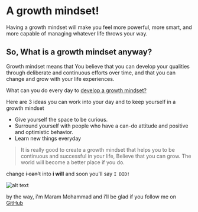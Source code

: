 # A growth mindset!

Having a growth mindset will make you feel more powerful, more smart, and more capable of managing whatever life throws your way. 


## So, What is a growth mindset anyway?

Growth mindset means that You believe that you can develop your qualities through deliberate and continuous efforts over time, and that you can change and grow with your life experiences.

What can you do every day to [develop a growth mindset?](https://www.atlassian.com/blog/inside-atlassian/growth-mindset)

Here are 3 ideas you can work into your day and to keep yourself in a growth mindset

* Give yourself the space to be curious. 
* Surround yourself with people who have a can-do attitude and positive and optimistic behavior.
* Learn new things everyday  

> It is really good to create a growth mindset that helps you to be continuous and successful in your life, Believe that you can grow. The world will become a better place if you do. 

change ~~i can't~~ into **i will** and soon you'll say `I DID!`

![alt text](https://i.pinimg.com/564x/2c/4f/79/2c4f792b3aee41485765c179b66c38f2.jpg) 

by the way, i'm Maram Mohammad and i’ll be glad if you follow me on [GitHub](https://github.com/MaramhMohammad)

